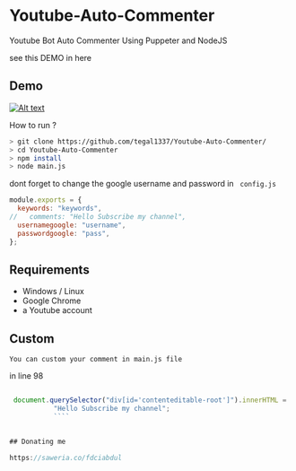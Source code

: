 # Youtube-Auto-Commenter
Youtube Bot Auto Commenter Using Puppeter and NodeJS

see this DEMO in here 
## Demo
[![Alt text](https://img.youtube.com/vi/P2KkjYFLc3A/hqdefault.jpg)](https://www.youtube.com/watch?v=P2KkjYFLc3A)

How to run ?

```bash
> git clone https://github.com/tegal1337/Youtube-Auto-Commenter/
> cd Youtube-Auto-Commenter
> npm install
> node main.js
```

dont forget to change the google username and password in ` config.js`

```javascript
module.exports = {
  keywords: "keywords",
//   comments: "Hello Subscribe my channel",
  usernamegoogle: "username",
  passwordgoogle: "pass",
};

```

## Requirements

 - Windows / Linux
 - Google Chrome
 - a Youtube account 

## Custom 

` You can custom your comment in main.js file `

in line 98

```javascript

 document.querySelector("div[id='contenteditable-root']").innerHTML =
           "Hello Subscribe my channel";
           ````
           

## Donating me 

https://saweria.co/fdciabdul
